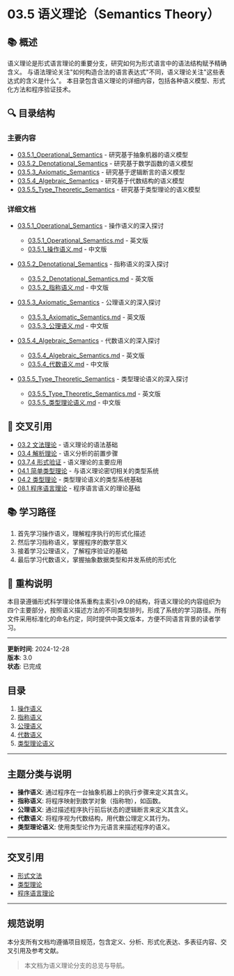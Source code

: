 # 03.5 语义理论（Semantics Theory）

## 📚 概述

语义理论是形式语言理论的重要分支，研究如何为形式语言中的语法结构赋予精确含义。
与语法理论关注"如何构造合法的语言表达式"不同，语义理论关注"这些表达式的含义是什么"。
本目录包含语义理论的详细内容，包括各种语义模型、形式化方法和程序验证技术。

## 🔍 目录结构

### 主要内容

- [03.5.1_Operational_Semantics](./03.5.1_Operational_Semantics/README.md) - 研究基于抽象机器的语义模型
- [03.5.2_Denotational_Semantics](./03.5.2_Denotational_Semantics/README.md) - 研究基于数学函数的语义模型
- [03.5.3_Axiomatic_Semantics](./03.5.3_Axiomatic_Semantics/README.md) - 研究基于逻辑断言的语义模型
- [03.5.4_Algebraic_Semantics](./03.5.4_Algebraic_Semantics/README.md) - 研究基于代数结构的语义模型
- [03.5.5_Type_Theoretic_Semantics](./03.5.5_Type_Theoretic_Semantics/README.md) - 研究基于类型理论的语义模型

### 详细文档

- [03.5.1_Operational_Semantics](./03.5.1_Operational_Semantics/) - 操作语义的深入探讨
  - [03.5.1_Operational_Semantics.md](./03.5.1_Operational_Semantics/03.5.1_Operational_Semantics.md) - 英文版
  - [03.5.1_操作语义.md](./03.5.1_Operational_Semantics/03.5.1_操作语义.md) - 中文版
  
- [03.5.2_Denotational_Semantics](./03.5.2_Denotational_Semantics/) - 指称语义的深入探讨
  - [03.5.2_Denotational_Semantics.md](./03.5.2_Denotational_Semantics/03.5.2_Denotational_Semantics.md) - 英文版
  - [03.5.2_指称语义.md](./03.5.2_Denotational_Semantics/03.5.2_指称语义.md) - 中文版
  
- [03.5.3_Axiomatic_Semantics](./03.5.3_Axiomatic_Semantics/) - 公理语义的深入探讨
  - [03.5.3_Axiomatic_Semantics.md](./03.5.3_Axiomatic_Semantics/03.5.3_Axiomatic_Semantics.md) - 英文版
  - [03.5.3_公理语义.md](./03.5.3_Axiomatic_Semantics/03.5.3_公理语义.md) - 中文版
  
- [03.5.4_Algebraic_Semantics](./03.5.4_Algebraic_Semantics/) - 代数语义的深入探讨
  - [03.5.4_Algebraic_Semantics.md](./03.5.4_Algebraic_Semantics/03.5.4_Algebraic_Semantics.md) - 英文版
  - [03.5.4_代数语义.md](./03.5.4_Algebraic_Semantics/03.5.4_代数语义.md) - 中文版

- [03.5.5_Type_Theoretic_Semantics](./03.5.5_Type_Theoretic_Semantics/) - 类型理论语义的深入探讨
  - [03.5.5_Type_Theoretic_Semantics.md](./03.5.5_Type_Theoretic_Semantics/03.5.5_Type_Theoretic_Semantics.md) - 英文版
  - [03.5.5_类型理论语义.md](./03.5.5_Type_Theoretic_Semantics/03.5.5_类型理论语义.md) - 中文版

## 🔗 交叉引用

- [03.2 文法理论](../03.2_Formal_Grammars/README.md) - 语义理论的语法基础
- [03.4 解析理论](../03.4_Parsing_Theory/README.md) - 语义分析的前置步骤
- [03.7.4 形式验证](../03.7_Language_Applications/03.7.4_形式验证.md) - 语义理论的主要应用
- [04.1 简单类型理论](../../04_Type_Theory/04.1_简单类型理论/README.md) - 与语义理论密切相关的类型系统
- [04.2 类型理论](../../04_Type_Theory/README.md) - 类型理论语义的类型系统基础
- [08.1 程序语言理论](../../08_Programming_Language_Theory/README.md) - 程序语言语义的理论基础

## 📚 学习路径

1. 首先学习操作语义，理解程序执行的形式化描述
2. 然后学习指称语义，掌握程序的数学意义
3. 接着学习公理语义，了解程序验证的基础
4. 最后学习代数语义，掌握抽象数据类型和并发系统的形式化

## 📝 重构说明

本目录遵循形式科学理论体系重构主索引v9.0的结构，将语义理论的内容组织为四个主要部分，按照语义描述方法的不同类型排列，形成了系统的学习路径。所有文件采用标准化的命名约定，同时提供中英文版本，方便不同语言背景的读者学习。

---

**更新时间**: 2024-12-28  
**版本**: 3.0  
**状态**: 已完成

## 目录

1. [操作语义](./03.5.1_Operational_Semantics.md)
2. [指称语义](./03.5.2_Denotational_Semantics.md)
3. [公理语义](./03.5.3_Axiomatic_Semantics.md)
4. [代数语义](./03.5.4_Algebraic_Semantics.md)
5. [类型理论语义](./03.5.5_Type_Theoretic_Semantics.md)

---

## 主题分类与说明

- **操作语义**: 通过程序在一台抽象机器上的执行步骤来定义其含义。
- **指称语义**: 将程序映射到数学对象（指称物），如函数。
- **公理语义**: 通过描述程序执行前后状态的逻辑断言来定义其含义。
- **代数语义**: 将程序视为代数结构，用代数公理定义其行为。
- **类型理论语义**: 使用类型论作为元语言来描述程序的语义。

---

## 交叉引用

- [形式文法](../03.2_Formal_Grammars/README.md)
- [类型理论](../../04_Type_Theory/README.md)
- [程序语言理论](../../08_Programming_Language_Theory/README.md)

---

## 规范说明

本分支所有文档均遵循项目规范，包含定义、分析、形式化表达、多表征内容、交叉引用及参考文献。

> 本文档为语义理论分支的总览与导航。
